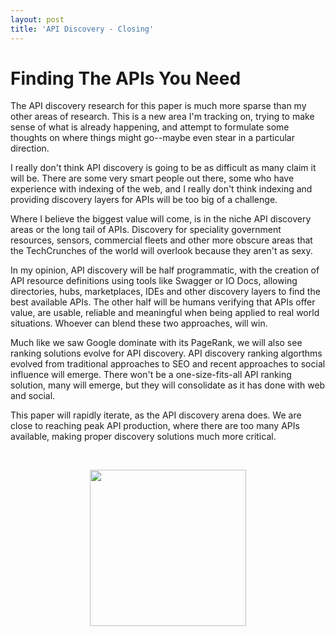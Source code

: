 ```yaml
---
layout: post
title: 'API Discovery - Closing'
---
```

<h1 class="title">Finding The APIs You Need</h1>
<p>The API discovery research for this paper is much more sparse than my other areas of research. This is a new area I'm tracking on, trying to make sense of what is already happening, and attempt to formulate some thoughts on where things might go--maybe even stear in a particular direction.</p>
<p>I really don't think API discovery is going to be as difficult as many claim it will be. There are some very smart people out there, some who have experience with indexing of the web, and I really don't think indexing and providing discovery layers for APIs will be too big of a challenge.</p>
<p>Where I believe the biggest value will come, is in the niche API discovery areas or the long tail of APIs. Discovery for speciality government resources, sensors, commercial fleets and other more obscure areas that the TechCrunches of the world will overlook because they aren't as sexy.</p>
<p>In my opinion, API discovery will be half programmatic, with the creation of API resource definitions using tools like Swagger or IO Docs, allowing directories, hubs, marketplaces, IDEs and other discovery layers to find the best available APIs. The other half will be humans verifying that APIs offer value, are usable, reliable and meaningful when being applied to real world situations. Whoever can blend these two approaches, will win.</p>
<p>Much like we saw Google dominate with its PageRank, we will also see ranking solutions evolve for API discovery. API discovery ranking algorthms evolved from traditional approaches to SEO and recent approaches to social influence will emerge. There won't be a one-size-fits-all API ranking solution, many will emerge, but they will consolidate as it has done with web and social.</p>
<p>This paper will rapidly iterate, as the API discovery arena does. We are close to reaching peak API production, where there are too many APIs available, making proper discovery solutions much more critical. &nbsp;</p>
<p>&nbsp;</p>
<p><img style="display: block; margin-left: auto; margin-right: auto;" src="https://s3.amazonaws.com/kinlane-productions/bw-icons/bw-telescope.png" alt="" width="250" /></p>